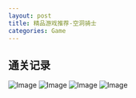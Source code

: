 ```yaml
---      
layout: post      
title: 精品游戏推荐-空洞骑士      
categories: Game      
---   
```


## 通关记录
![Image](https://n1.i5h5.com/2021/01/25/QYxp.jpg)
![Image](https://n1.i5h5.com/2021/01/25/Q4GG.jpg)
![Image](https://n1.i5h5.com/2021/01/25/Qsp4.jpg)
![Image](https://n1.i5h5.com/2021/01/25/QMAi.png)
